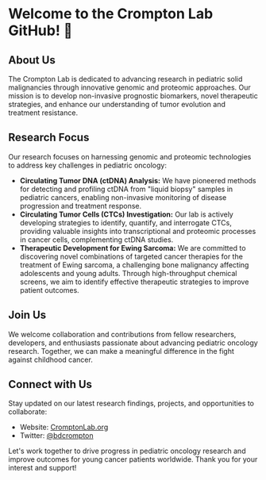 # Welcome to the Crompton Lab GitHub! 🔬

## About Us
The Crompton Lab is dedicated to advancing research in pediatric solid malignancies through innovative genomic and proteomic approaches. Our mission is to develop non-invasive prognostic biomarkers, novel therapeutic strategies, and enhance our understanding of tumor evolution and treatment resistance.

## Research Focus
Our research focuses on harnessing genomic and proteomic technologies to address key challenges in pediatric oncology:

- **Circulating Tumor DNA (ctDNA) Analysis:** We have pioneered methods for detecting and profiling ctDNA from "liquid biopsy" samples in pediatric cancers, enabling non-invasive monitoring of disease progression and treatment response.
- **Circulating Tumor Cells (CTCs) Investigation:** Our lab is actively developing strategies to identify, quantify, and interrogate CTCs, providing valuable insights into transcriptional and proteomic processes in cancer cells, complementing ctDNA studies.
- **Therapeutic Development for Ewing Sarcoma:** We are committed to discovering novel combinations of targeted cancer therapies for the treatment of Ewing sarcoma, a challenging bone malignancy affecting adolescents and young adults. Through high-throughput chemical screens, we aim to identify effective therapeutic strategies to improve patient outcomes.

## Join Us
We welcome collaboration and contributions from fellow researchers, developers, and enthusiasts passionate about advancing pediatric oncology research. Together, we can make a meaningful difference in the fight against childhood cancer.

## Connect with Us
Stay updated on our latest research findings, projects, and opportunities to collaborate:
- Website: [CromptonLab.org](https://cromptonlab.org)
- Twitter: [@bdcrompton](https://twitter.com/bdcrompton)

Let's work together to drive progress in pediatric oncology research and improve outcomes for young cancer patients worldwide. Thank you for your interest and support!
